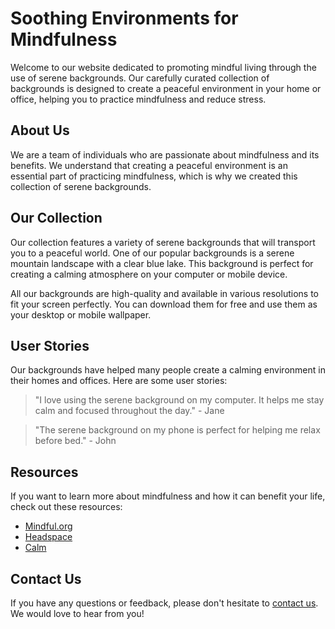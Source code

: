 <!--font:Poppins-->

# Soothing Environments for Mindfulness

Welcome to our website dedicated to promoting mindful living through the use of serene backgrounds. Our carefully curated collection of backgrounds is designed to create a peaceful environment in your home or office, helping you to practice mindfulness and reduce stress.

## About Us

We are a team of individuals who are passionate about mindfulness and its benefits. We understand that creating a peaceful environment is an essential part of practicing mindfulness, which is why we created this collection of serene backgrounds.

## Our Collection

Our collection features a variety of serene backgrounds that will transport you to a peaceful world. One of our popular backgrounds is a serene mountain landscape with a clear blue lake. This background is perfect for creating a calming atmosphere on your computer or mobile device.

All our backgrounds are high-quality and available in various resolutions to fit your screen perfectly. You can download them for free and use them as your desktop or mobile wallpaper.

## User Stories

Our backgrounds have helped many people create a calming environment in their homes and offices. Here are some user stories:

> "I love using the serene background on my computer. It helps me stay calm and focused throughout the day." - Jane

> "The serene background on my phone is perfect for helping me relax before bed." - John

## Resources

If you want to learn more about mindfulness and how it can benefit your life, check out these resources:

- [Mindful.org](#)
- [Headspace](#)
- [Calm](#)

## Contact Us

If you have any questions or feedback, please don't hesitate to [contact us](#). We would love to hear from you!

<!--

Write me content for website with wallpaper which alt text is:

"A serene mountain landscape with a clear blue lake for a meditation or wellness website"

The name/title of the page should not be 1:1 copy of the alt text but rather a real content of the website which is using this wallpaper.

- Use markdown format 
- Start with heading
- Heading should be short and concise
- The content should look like a real website 
- The website should not be about the wallpaper, wallpaper is just a related background
- Heading should be contain work "wallpaper" or "background"
- Include real sections like references, contact, user stories, etc. use things relevant to the page purpose.
- Feel free to use structure like headings, bullets, numbering, blockquotes, paragraphs, horizontal lines, etc.
- You can use formatting like bold or _italic_
- You can include UTF-8 emojis
- Links should be only #hash anchors (and you can refer to the document itself)
- Do not include images


---


# Serenity Wallpapers for Your Mindful Lifestyle

Welcome to our collection of serene wallpapers that will help you create a peaceful atmosphere in your home or office. Our wallpapers are carefully curated to bring tranquility and calmness to your daily life.

## About Us

We are a team of passionate individuals who believe in the power of mindfulness and meditation. We understand how important it is to have a peaceful environment to practice mindfulness, and that's why we created this collection of serene wallpapers.

## Our Collection

Our collection features a variety of serene wallpapers that will transport you to a peaceful world. One of our popular wallpapers is a serene mountain landscape with a clear blue lake. This wallpaper is perfect for a meditation or wellness website. 

All our wallpapers are high-quality and available in various resolutions to fit your screen perfectly. You can download them for free and use them on your desktop, laptop, or mobile device.

## User Stories

Our wallpapers have helped many people create a calming environment in their homes and offices. Here are some user stories:

> "I work in a stressful environment, and having a serene wallpaper on my desktop helps me stay calm and focused throughout the day." - Jane

> "I love meditating, and the serene wallpaper on my phone helps me get into the right mindset." - John

## References

If you want to learn more about mindfulness and meditation, check out these resources:

- [Mindful.org](#)
- [Headspace](#)
- [Calm](#)

## Contact Us

If you have any questions or feedback, please don't hesitate to [contact us](#). We would love to hear from you!


---


Heading should not include word "wallpaper". The website should not be about the wallpaper itself, wallpaper is just a related background, rewrite whole content.


---


# Mindful Living: Serene Backgrounds for a Peaceful Environment

Welcome to our website dedicated to promoting mindful living through the use of serene backgrounds. Our carefully curated collection of backgrounds is designed to create a peaceful environment in your home or office, helping you to practice mindfulness and reduce stress.

## About Us

We are a team of individuals who are passionate about mindfulness and its benefits. We understand that creating a peaceful environment is an essential part of practicing mindfulness, which is why we created this collection of serene backgrounds.

## Our Collection

Our collection features a variety of serene backgrounds that will transport you to a peaceful world. One of our popular backgrounds is a serene mountain landscape with a clear blue lake. This background is perfect for creating a calming atmosphere on your computer or mobile device.

All our backgrounds are high-quality and available in various resolutions to fit your screen perfectly. You can download them for free and use them as your desktop or mobile wallpaper.

## User Stories

Our backgrounds have helped many people create a calming environment in their homes and offices. Here are some user stories:

> "I love using the serene background on my computer. It helps me stay calm and focused throughout the day." - Jane

> "The serene background on my phone is perfect for helping me relax before bed." - John

## Resources

If you want to learn more about mindfulness and how it can benefit your life, check out these resources:

- [Mindful.org](#)
- [Headspace](#)
- [Calm](#)

## Contact Us

If you have any questions or feedback, please don't hesitate to [contact us](#). We would love to hear from you!


---


Write me a Google font which is best fitting for the website.

Pick from the list:
- Dancing Script
- Great Vibes
- Cinzel
- Montserrat
- Roboto
- Cormorant Garamond
- Cabin
- Lobster
- Alegreya
- Inter
- Raleway
- IBM Plex Sans
- Creepster
- Barlow Condensed
- Playfair Display
- Poppins
- Cinzel Decorative
- Orbitron
- Exo 2
- Futura
- Open Sans
- Lato


Write just the font name nothing else.


---


Poppins

-->
